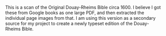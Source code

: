 
This is a scan of the Original Douay-Rheims Bible circa 1600.  I
believe I got these from Google books as one large PDF, and then
extracted the individual page images from that. I am using this
version as a secondary source for my project to create a newly typeset
edition of the Douay-Rheims Bible.